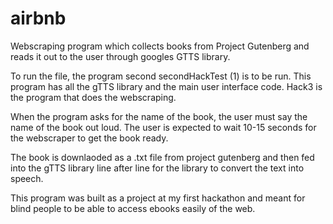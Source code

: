 # airbnb
Webscraping program which collects books from Project Gutenberg and reads it out to the user through googles GTTS library.

To run the file, the program second secondHackTest (1) is to be run. This program has all the gTTS library and the main user interface code. Hack3 is the program that does the webscraping.

When the program asks for the name of the book, the user must say the name of the book out loud. The user is expected to wait 10-15 seconds for the webscraper to get the book ready. 

The book is downlaoded as a .txt file from project gutenberg and then fed into the gTTS library line after line for the library to convert the text into speech.

This program was built as a project at my first hackathon and meant for blind people to be able to access ebooks easily of the web.
